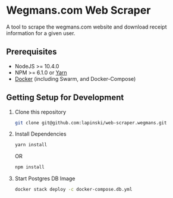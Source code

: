 # Wegmans.com Web Scraper
A tool to scrape the wegmans.com website and download receipt information for a given user.

## Prerequisites
* NodeJS >= 10.4.0
* NPM >= 6.1.0 or [Yarn](https://yarnpkg.com/en/docs/install)
* [Docker](https://docs.docker.com/install/) (including Swarm, and Docker-Compose)

## Getting Setup for Development
1. Clone this repository
   ```bash
   git clone git@github.com:lapinski/web-scraper.wegmans.git
   ```

2. Install Dependencies
    ```bash
    yarn install
    ``` 
    OR
    ```bash
    npm install
    ```

3. Start Postgres DB Image
    ```bash
    docker stack deploy -c docker-compose.db.yml 
    ```